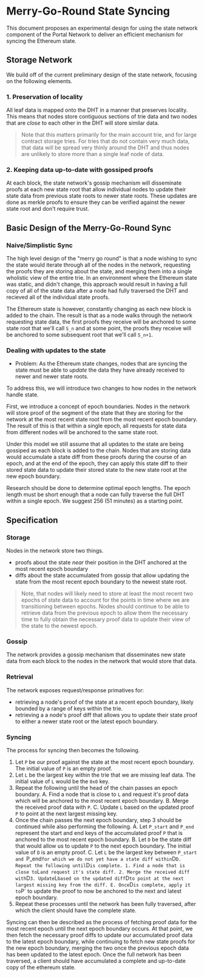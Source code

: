 # Merry-Go-Round State Syncing

This document proposes an experimental design for using the state network
component of the Portal Network to deliver an efficient mechanism for syncing
the Ethereum state.

## Storage Network

We build off of the current preliminary design of the state network, focusing
on the following elements.

### 1. Preservation of locality

All leaf data is mapped onto the DHT in a manner that preserves locality.  This
means that nodes store contiguous sections of trie data and two nodes that are
*close* to each other in the DHT will store similar data.

> Note that this matters primarily for the main account trie, and for large
> contract storage tries.  For tries that do not contain very much data, that
> data will be spread very thinly around the DHT and thus nodes are unlikely to
> store more than a single leaf node of data.

### 2. Keeping data up-to-date with gossiped proofs

At each block, the state network's gossip mechanism will disseminate proofs at
each new state root that allow individual nodes to update their state data from
previous state roots to newer state roots.  These updates are done as merkle
proofs to ensure they can be verified against the newer state root and don't
require trust.

## Basic Design of the Merry-Go-Round Sync

### Naive/Simplistic Sync

The high level design of the "merry go round" is that a node wishing to sync
the state would iterate through all of the nodes in the network, requesting the
proofs they are storing about the state, and merging them into a single
wholistic view of the entire trie.  In an environment where the Ethereum state
was static, and didn't change, this approach would result in having a full
copy of all of the state data after a node had fully traversed the DHT and
recieved all of the individual state proofs.

The Ethereum state is however, constantly changing as each new block is added
to the chain.  The result is that as a node walks through the network
requesting state data, the first proofs they receive will be anchored to some
state root that we'll call `S_n` and at some point, the proofs they receive will
be anchored to some subsequent root that we'll call `S_n+1`.

### Dealing with updates to the state

* Problem: As the Ethereum state changes, nodes that are syncing the state must
  be able to *update* the data they have already received to newer and newer
  state roots.

To address this, we will introduce two changes to how nodes in the network
handle state.

First, we introduce a concept of epoch boundaries.  Nodes in the network will
store proof of the segment of the state that they are storing for the network
at the most recent state root from the most recent epoch boundary.  The result
of this is that within a single epoch, all requests for state data from
different nodes will be anchored to the same state root.

Under this model we still assume that all updates to the state are being
gossiped as each block is added to the chain.  Nodes that are storing data
would accumulate a state diff from these proofs during the course of an epoch,
and at the end of the epoch, they can apply this state diff to their stored
state data to update their stored state to the new state root at the new epoch
boundary.

Research should be done to determine optimal epoch lengths.  The epoch length
must be short enough that a node can fully traverse the full DHT within a
single epoch.  We suggest 256 (51 minutes) as a starting point.

## Specification

### Storage

Nodes in the network store two things.

* proofs about the state *near* their position in the DHT anchored at the most
  recent epoch boundary
* diffs about the state accumulated from gossip that allow updating the state
  from the most recent epoch boundary to the newest state root.

> Note, that nodes will likely need to store at least the most recent two
> epochs of state data to account for the points in time where we are
> transitioning between epochs.  Nodes should continue to be able to retrieve
> data from the previous epoch to allow them the necessary time to fully obtain
> the necessary proof data to update their view of the state to the newest
> epoch.

### Gossip

The network provides a gossip mechanism that disseminates new state data from
each block to the nodes in the network that would store that data.

### Retrieval

The network exposes request/response primatives for:

* retrieving a node's proof of the state at a recent epoch boundary, likely bounded by a range of keys within the trie.
* retrieving a a node's proof diff that allows you to update their state proof to either a newer state root or the latest epoch boundary.


### Syncing

The process for syncing then becomes the following.

1. Let `P` be our proof against the state at the most recent epoch boundary.  The initial value of `P` is an empty proof.
2. Let `L` be the largest key within the trie that we are missing leaf data.  The initial value of `L` would be the `0x0` key.
3. Repeat the following until the head of the chain passes an epoch boundary.
    A. Find a node that is close to `L` and request it's proof data which will be anchored to the most recent epoch boundary.
    B. Merge the received proof data with `P`.
    C. Update `L` based on the updated proof `P` to point at the next largest missing key.
4. Once the chain passes the next epoch boundary, step 3 should be continued while also performing the following.
    A. Let `P_start` and `P_end` represent the start and end keys of the accumulated proof `P` that is anchored to the most recent epoch boundary.
    B. Let `D` be the state diff that would allow us to update `P` to the next epoch boundary.  The initial value of `D` is an empty proof.
    C. Let `L` be the largest key between `P_start and `P_end` for which we do not yet have a state diff within `D`
    D. Repeat the following until `D` is complete.
        1. Find a node that is close to `L` and request it's state diff.
        2. Merge the received diff with `D`
        3. Update `L` based on the updated diff `D` to point at the next largest missing key from the diff.
    E. Once `D` is complete, apply it to `P` to update the proof to now be anchored to the next and latest epoch boundary.
5. Repeat these processes until the network has been fully traversed, after which the client should have the complete state.

Syncing can then be described as the process of fetching proof data for the
most recent epoch until the next epoch boundary occurs.  At that point, we then
fetch the necessary proof diffs to update our accumulated proof data to the
latest epoch boundary, while continuing to fetch new state proofs for the new
epoch boundary, merging the two once the previous epoch data has been updated
to the latest epoch.  Once the full network has been traversed, a client should
have accumulated a complete and up-to-date copy of the ethereum state.
